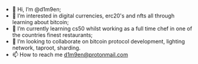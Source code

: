 - 👋 Hi, I’m @d1m9en;
- 👀 I’m interested in digital currencies, erc20's and nfts all through learning about bitcoin;
- 🌱 I’m currently learning cs50 whilst working as a full time chef in one of the countries finest restaurants;
- 💞️ I’m looking to collaborate on bitcoin protocol development, lighting network, taproot, sharding.
- 📫 How to reach me d1m9en@protonmail.com

<!---
d1m9en/d1m9en is a ✨ special ✨ repository because its `README.md` (this file) appears on your GitHub profile.
You can click the Preview link to take a look at your changes.
--->
